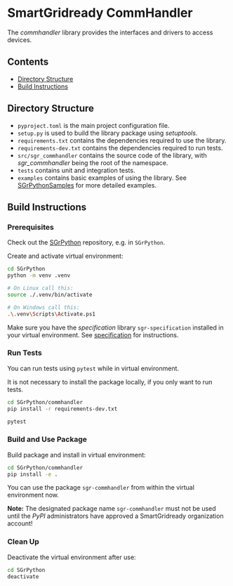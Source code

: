 # SmartGridready CommHandler

The _commhandler_ library provides the interfaces and drivers to access devices.


## Contents

- [Directory Structure](#directory-structure)
- [Build Instructions](#build-instructions)


## Directory Structure

- `pyproject.toml` is the main project configuration file.
- `setup.py` is used to build the library package using _setuptools_.
- `requirements.txt` contains the dependencies required to use the library.
- `requirements-dev.txt` contains the dependencies required to run tests.
- `src/sgr_commhandler` contains the source code of the library, with _sgr_commhandler_ being the root of the namespace.
- `tests` contains unit and integration tests.
- `examples` contains basic examples of using the library.
  See [SGrPythonSamples](https://github.com/SmartGridready/SGrPythonSamples) for more detailed examples.


## Build Instructions

### Prerequisites

Check out the [SGrPython](https://github.com/SmartGridready/SGrPython) repository, e.g. in `SGrPython`.

Create and activate virtual environment:

```bash
cd SGrPython
python -m venv .venv

# On Linux call this:
source ./.venv/bin/activate

# On Windows call this:
.\.venv\Scripts\Activate.ps1
```

Make sure you have the _specification_ library `sgr-specification` installed in your virtual environment.
See [specification](../specification/README.md) for instructions.


### Run Tests

You can run tests using `pytest` while in virtual environment.

It is not necessary to install the package locally, if you only want to run tests.

```bash
cd SGrPython/commhandler
pip install -r requirements-dev.txt

pytest
```


### Build and Use Package

Build package and install in virtual environment:

```bash
cd SGrPython/commhandler
pip install -e .
```

You can use the package `sgr-commhandler` from within the virtual environment now.

**Note:**
The designated package name `sgr-commhandler` must not be used until the _PyPI_ administrators have
approved a SmartGridready organization account!


### Clean Up

Deactivate the virtual environment after use:

```bash
cd SGrPython
deactivate
```
